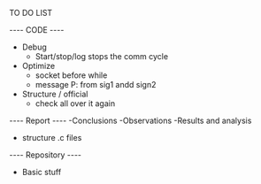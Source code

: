 TO DO LIST

---- CODE ----
- Debug
	- Start/stop/log stops the comm cycle
- Optimize
	- socket before while
	- message P: from sig1 andd sign2
- Structure / official
	- check all over it again

---- Report ----
-Conclusions
-Observations
-Results and analysis
- structure .c files

---- Repository ----
- Basic stuff
